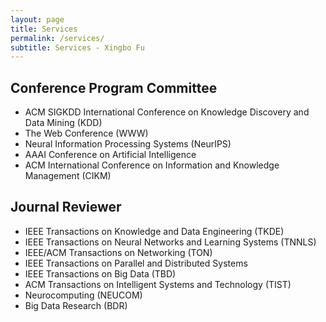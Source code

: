 ```yaml
---
layout: page
title: Services
permalink: /services/
subtitle: Services - Xingbo Fu
---
```

 
<h2>Conference Program Committee</h2>
<ul>
	<li>ACM SIGKDD International Conference on Knowledge Discovery and Data Mining (KDD)</li>
	<li>The Web Conference (WWW)</li>
	<li>Neural Information Processing Systems (NeurIPS)</li>
	<li>AAAI Conference on Artificial Intelligence</li>
	<li>ACM International Conference on Information and Knowledge Management (CIKM)</li>
</ul>

<h2>Journal Reviewer</h2>
<ul>
	<li>IEEE Transactions on Knowledge and Data Engineering (TKDE)</li>
	<li>IEEE Transactions on Neural Networks and Learning Systems (TNNLS)</li>
  <li>IEEE/ACM Transactions on Networking (TON)</li>
  <li>IEEE Transactions on Parallel and Distributed Systems</li>
	<li>IEEE Transactions on Big Data (TBD)</li>
	<li>ACM Transactions on Intelligent Systems and Technology (TIST)</li>
	<li>Neurocomputing (NEUCOM)</li>
  <li>Big Data Research (BDR)</li>
</ul>
